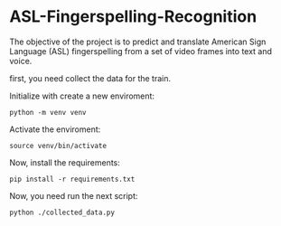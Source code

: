 # ASL-Fingerspelling-Recognition
The objective of the project is to predict and translate American Sign Language (ASL) fingerspelling from a set of video frames into text and voice.


first, you need collect the data for the train.

Initialize with create a new enviroment:

```
python -m venv venv
```

Activate the enviroment:

```
source venv/bin/activate
```

Now, install the requirements:

```
pip install -r requirements.txt
```
Now, you need run the next script:

```
python ./collected_data.py
```

